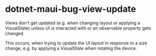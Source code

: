 # dotnet-maui-bug-view-update
Views don't get updated (e.g. when changing layout or applying a VisualState) unless UI is interacted with or an observable property gets changed

This occurs, when trying to update the UI layout in response to a size change, e.g. by applying a VisualState when rotating the device.
